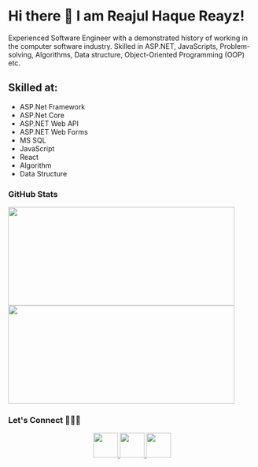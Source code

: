 # Hi there 👋 I am Reajul Haque Reayz!

<p> Experienced Software Engineer with a demonstrated history of working in the computer software industry. Skilled in ASP.NET, JavaScripts, Problem-solving, Algorithms, Data structure, Object-Oriented Programming (OOP) etc. </p>

## Skilled at: 
* ASP.Net Framework
* ASP.Net Core
* ASP.NET Web API
* ASP.NET Web Forms
* MS SQL 
* JavaScript
* React
* Algorithm
* Data Structure 

### GitHub Stats

<p float="left">
 <img height=200 width=460 src="https://github-readme-stats-eight-theta.vercel.app/api?username=reayz&show_icons=true&theme=dark&include_all_commits=true" />
 <img height=200 width=460 src="https://github-readme-streak-stats.herokuapp.com/?user=reayz&theme=dark" />
</p>


### Let's Connect :people_holding_hands:

<p align='center'>
 <a href="https://www.linkedin.com/in/reayz/" target="_blank">
   <img height="50" src="https://cdn-icons-png.flaticon.com/512/174/174857.png">
 </a>
  <a href="https://stackoverflow.com/users/8133191/reayz" target="_blank">
   <img height="50" src="https://upload.wikimedia.org/wikipedia/commons/e/ef/Stack_Overflow_icon.svg">
 </a>
 <a href="https://twitter.com/reayz77" target="_blank">
   <img height="50" src="https://github.com/johan/svg-cleanups/blob/master/logos/twitter.svg">
 </a>
</p>
